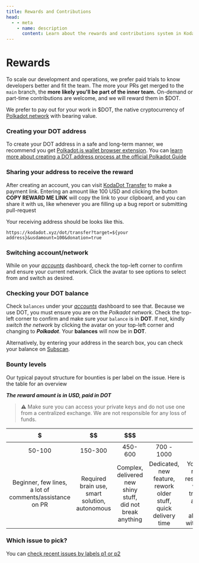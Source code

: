 ```yaml
---
title: Rewards and Contributions
head:
  - - meta
    - name: description
      content: Learn about the rewards and contributions system in KodaDot, including creating your DOT address, sharing your address for rewards, switching networks, checking DOT balance, and selecting issues for contribution.
---
```



# Rewards

To scale our development and operations, we prefer paid trials to know developers better and fit the team. The more your PRs get merged to the `main` branch, the **more likely you'll be part of the inner team.**
On-demand or part-time contributions are welcome, and we will reward them in $DOT.

We prefer to pay out for your work in $DOT, the native cryptocurrency of [Polkadot network](https://polkadot.network) with bearing value.

### Creating your DOT address

To create your DOT address in a safe and long-term manner, we recommend you get [Polkadot.js wallet browser extension](https://guide.kusama.network/docs/learn-account-generation/#polkadotjs-browser-plugin). You can [learn more about creating a DOT address process at the official Polkadot Guide](https://wiki.polkadot.network/docs/learn-account-generation/)

### Sharing your address to receive the reward

After creating an account, you can visit [KodaDot Transfer](https://kodadot.xyz/dot/transfer) to make a payment link. Entering an amount like 100 USD and clicking the button **COPY REWARD ME LINK** will copy the link to your clipboard, and you can share it with us, like whenever you are filling up a bug report or submitting pull-request

Your receiving address should be looks like this.

`https://kodadot.xyz/dot/transfer?target=${your address}&usdamount=100&donation=true`

### Switching account/network

While on your _[accounts](https://polkadot.js.org/apps/#/accounts)_ dashboard, check the top-left corner to confirm and ensure your current network. Click the avatar to see options to select from and switch as desired.

### Checking your DOT balance

Check `balances` under your _[accounts](https://polkadot.js.org/apps/#/accounts)_ dashboard to see that. Because we use DOT, you must ensure you are on the _Polkadot network_. Check the top-left corner to confirm and make sure your `balance` is in **DOT**. If not, kindly _switch the network_ by clicking the avatar on your top-left corner and changing to **_Polkadot_**. Your **balances** will now be in **DOT**.

Alternatively, by entering your address in the search box, you can check your balance on [Subscan](https://www.subscan.io).

### Bounty levels

Our typical payout structure for bounties is per label on the issue. Here is the table for an overview

**_The reward amount is in USD, paid in DOT_**

> ⚠️ Make sure you can access your private keys and do not use one from a centralized exchange. We are not responsible for any loss of funds.


|                              $                               |                          $$                           |                                $$$                                |                              $$$$                               |                                         $$$$$                                          |
| :----------------------------------------------------------: | :---------------------------------------------------: | :---------------------------------------------------------------: | :-------------------------------------------------------------: | :------------------------------------------------------------------------------------: |
|                            50-100                            |                        150-300                        |                              450-600                              |                           700 - 1000                            |                                         1000+                                          |
| Beginner, few lines, <br /> a lot of comments/assistance on PR | Required brain use, <br /> smart solution, autonomous | Complex, delivered new shiny stuff, <br /> did not break anything | Dedicated, new feature, rework older stuff, quick delivery time | You seems reliable, responsible, we can trust you, and you have alignment with project |

### Which issue to pick?

You can [check recent issues by labels p1 or p2](https://github.com/kodadot/nft-gallery/issues?q=is%3Aissue+is%3Aopen+sort%3Aupdated-desc+label%3Ap1%2Cp2)
